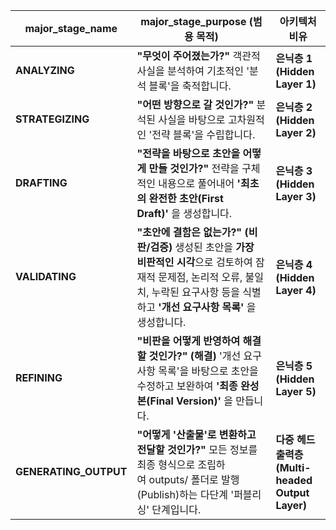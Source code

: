 | major_stage_name      | major_stage_purpose (범용 목적)                                                                                               | 아키텍처 비유                                   |
| --------------------- | ------------------------------------------------------------------------------------------------------------------------- | ----------------------------------------- |
| **ANALYZING**         | **"무엇이 주어졌는가?"** 객관적 사실을 분석하여 기초적인 '분석 블록'을 축적합니다.                                                                        | **은닉층 1 (Hidden Layer 1)**                |
| **STRATEGIZING**      | **"어떤 방향으로 갈 것인가?"** 분석된 사실을 바탕으로 고차원적인 '전략 블록'을 수립합니다.                                                                   | **은닉층 2 (Hidden Layer 2)**                |
| **DRAFTING**          | **"전략을 바탕으로 초안을 어떻게 만들 것인가?"** 전략을 구체적인 내용으로 풀어내어 **'최초의 완전한 초안(First Draft)'** 을 생성합니다.                                  | **은닉층 3 (Hidden Layer 3)**                |
| **VALIDATING**        | **"초안에 결함은 없는가?" (비판/검증)** 생성된 초안을 **가장 비판적인 시각**으로 검토하여 잠재적 문제점, 논리적 오류, 불일치, 누락된 요구사항 등을 식별하고 **'개선 요구사항 목록'** 을 생성합니다. | **은닉층 4 (Hidden Layer 4)**                |
| **REFINING**          | **"비판을 어떻게 반영하여 해결할 것인가?" (해결)** '개선 요구사항 목록'을 바탕으로 초안을 수정하고 보완하여 **'최종 완성본(Final Version)'** 을 만듭니다.                     | **은닉층 5 (Hidden Layer 5)**                |
| **GENERATING_OUTPUT** | **"어떻게 '산출물'로 변환하고 전달할 것인가?"** 모든 정보를 최종 형식으로 조립하여 outputs/ 폴더로 발행(Publish)하는 다단계 '퍼블리싱' 단계입니다.                           | **다중 헤드 출력층 (Multi-headed Output Layer)** |